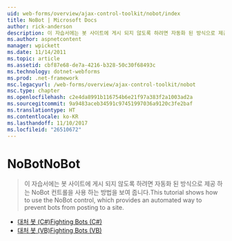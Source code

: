 ```yaml
---
uid: web-forms/overview/ajax-control-toolkit/nobot/index
title: NoBot | Microsoft Docs
author: rick-anderson
description: 이 자습서에는 봇 사이트에 게시 되지 않도록 하려면 자동화 된 방식으로 제공 하는 NoBot 컨트롤을 사용 하는 방법을 보여 줍니다.
ms.author: aspnetcontent
manager: wpickett
ms.date: 11/14/2011
ms.topic: article
ms.assetid: cbf87e68-de7a-4216-b328-50c30f68493c
ms.technology: dotnet-webforms
ms.prod: .net-framework
msc.legacyurl: /web-forms/overview/ajax-control-toolkit/nobot
msc.type: chapter
ms.openlocfilehash: c2e4da8991b116754b6e21f97a383f2a1003ad2a
ms.sourcegitcommit: 9a9483aceb34591c97451997036a9120c3fe2baf
ms.translationtype: HT
ms.contentlocale: ko-KR
ms.lasthandoff: 11/10/2017
ms.locfileid: "26510672"
---
```

<a name="nobot"></a><span data-ttu-id="76646-103">NoBot</span><span class="sxs-lookup"><span data-stu-id="76646-103">NoBot</span></span>
====================
> <span data-ttu-id="76646-104">이 자습서에는 봇 사이트에 게시 되지 않도록 하려면 자동화 된 방식으로 제공 하는 NoBot 컨트롤을 사용 하는 방법을 보여 줍니다.</span><span class="sxs-lookup"><span data-stu-id="76646-104">This tutorial shows how to use the NoBot control, which provides an automated way to prevent bots from posting to a site.</span></span>


- [<span data-ttu-id="76646-105">대처 봇 (C#)</span><span class="sxs-lookup"><span data-stu-id="76646-105">Fighting Bots (C#)</span></span>](fighting-bots-cs.md)
- [<span data-ttu-id="76646-106">대처 봇 (VB)</span><span class="sxs-lookup"><span data-stu-id="76646-106">Fighting Bots (VB)</span></span>](fighting-bots-vb.md)
